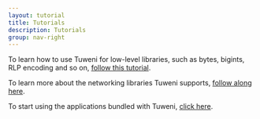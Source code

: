 ```yaml
---
layout: tutorial
title: Tutorials
description: Tutorials
group: nav-right
---
```


To learn how to use Tuweni for low-level libraries, such as bytes, bigints, RLP encoding and so on, [follow this tutorial](/tutorials/libraries).

To learn more about the networking libraries Tuweni supports, [follow along here](/tutorials/networking).

To start using the applications bundled with Tuweni, [click here](/tutorials/apps).